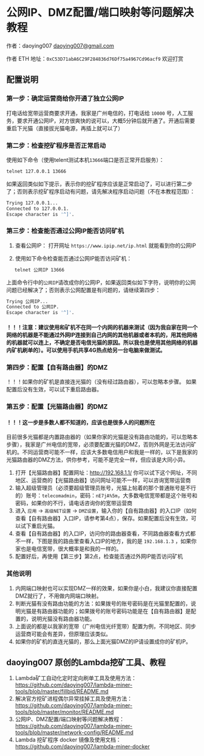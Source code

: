 # 公网IP、DMZ配置/端口映射等问题解决教程

作者：daoying007 <daoying007@gmail.com>

作者 ETH 地址：`0xC53D71abA6C29F284836d76Df75a4967Cd96acf9` 欢迎打赏


## 配置说明

### 第一步：确定运营商给你开通了独立公网IP
打电话给宽带运营商要求开通，我家是广州电信的，打电话给 `10000` 号，人工服务，要求开通公网IP，对方很爽快的说可以，大概5分钟后就开通了。开通后需要重启下光猫（直接拔光猫电源，再插上就可以了）


### 第二步：检查挖矿程序是否正常启动
使用如下命令（使用telent测试本机`13666`端口是否正常开启服务）：
   ```bash
   telnet 127.0.0.1 13666
   ```
   如果返回类似如下提示，表示你的挖矿程序应该是正常启动了，可以进行第二步了；否则表示挖矿程序启动有问题，请先解决程序启动问题（不在本教程范围）：
   ```bash
Trying 127.0.0.1...
Connected to 127.0.0.1.
Escape character is '^]'.
   ```


### 第三步：检查能否通过公网IP能否访问矿机

1. 查看公网IP：
打开网址 `https://www.ipip.net/ip.html` 就能看到你的公网IP

2. 使用如下命令检查能否通过公网IP能否访问矿机：
```bash
   telnet 公网IP 13666
```

上面命令行中的`公网IP`请改成你的公网IP，如果返回类似如下字符，说明你的公网问题已经解决了；否则表示公网配置是有问题的，请继续第四步：
```bash
Trying 公网IP...
Connected to 公网IP.
Escape character is '^]'.
```
#### ！！！注意：建议使用和矿机不在同一个内网的机器来测试（因为我自家在同一个网络的机器是不能通过外网IP连接到自己内网的其他机器或者本机的，用其他网络的机器就可以连上，不确定是否电信光猫的原因。所以我也是使用其他网络的机器内矿机刷单的）。可以使用手机共享4G热点给另一台电脑来做测试。


### 第四步：配置【自有路由器】的DMZ
！！！如果你的矿机是直接连光猫的（没有经过路由器），可以忽略本步骤。
如果配置后没有生效，可以试下重启路由器。


### 第五步：配置【光猫路由器】的DMZ
#### ！！！这一步是多数人都不知道的，应该也是很多人的问题所在
目前很多光猫都是内置路由器的（如果你家的光猫是没有路由功能的，可以忽略本步骤），我家是广州电信的宽带，必须要配置光猫的DMZ，否则外网是无法访问矿机的。不同运营商可能不一样，应该大多数电信用户和我是一样的，以下是我家的光猫路由器的DMZ方法，供你参考，可能不是完全一样，但应该是大同小异。

1. 打开【光猫路由器】配置网址：http://192.168.1.1/ 你可以试下这个网址，不同地区、运营商的【光猫路由器】访问网址可能不一样，可以咨询宽带运营商
2. 输入超级管理员（必须要超级管理员账号，光猫上帖着的那个普通账号是不行的）账号：`telecomadmin`，密码：`nE7jA%5m`，大多数电信宽带都是这个账号和密码，如果你的不行，请电话咨询你的宽带运营商
3. 进入 `应用` -> `高级NET设置` -> `DMZ设置`，输入你的【自有路由器】的入口IP（如何查看【自有路由器】入口IP，请参考第4点），保存。如果配置后没有生效，可以试下重启光猫。
4. 查看【自有路由器】的入口IP，访问你的路由器查看，不同路由器查看方式都不一样，下图是我的路由里查看入口IP的地方，我的是 `192.168.1.3` ，如果你家也是电信宽带，很大概率是和我的一样的。
5. 配置好后，再使用【第三步】第2点，检查能否通过外网IP能否访问矿机


### 其他说明

1. 内网端口映射也可以实现DMZ一样的效果，如果你是小白，我建议你直接配置DMZ就行了，不用做内网端口映射。
2. 判断光猫有没有路由功能的方法：如果拨号的账号密码是在光猫里配置的，说明光猫是有路由器功能的；如果拨号的账号密码功能是在【自有路由器】是配置的，说明光猫没有路由器功能。
3. 上面说的都是以我家的宽带（广州电信光纤宽带）配置为例，不同地区、同步运营商可能会有差异，但原理应该类似。
4. 如果你的矿机的直连光猫的，那么上面光猫DMZ的IP请设置成你的矿机IP。


## daoying007 原创的Lambda挖矿工具、教程

1. Lambda矿工自动化定时定向刷单工具及使用方法：https://github.com/daoying007/lambda-miner-tools/blob/master/fillbid/README.md
2. 解决官方挖矿进程偶尔异常挂掉工具及使用方法：https://github.com/daoying007/lambda-miner-tools/blob/master/monitor/README.md
3. 公网IP、DMZ配置/端口映射等问题解决教程：https://github.com/daoying007/lambda-miner-tools/blob/master/network-config/README.md
4. Lambda 挖矿程序 docker 镜像及使用文档：https://github.com/daoying007/lambda-miner-docker
